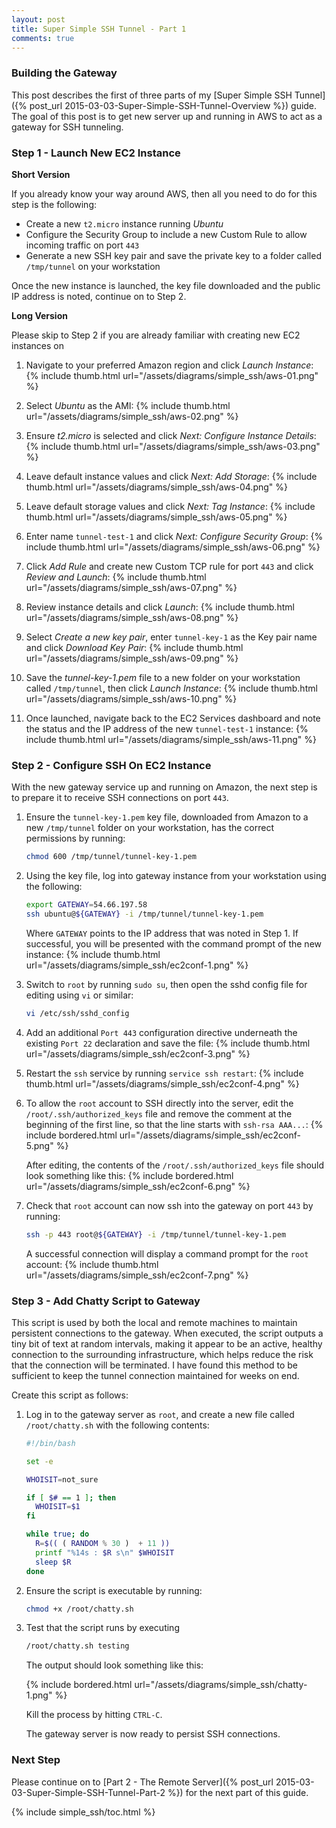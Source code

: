 ```yaml
---
layout: post
title: Super Simple SSH Tunnel - Part 1
comments: true
---
```



### Building the Gateway

  This post describes the first of three parts of my [Super Simple SSH Tunnel]({% post_url 2015-03-03-Super-Simple-SSH-Tunnel-Overview %}) guide. The goal of this post is to get new server up and running in AWS to act as a gateway for SSH tunneling.


<a name="step1"></a>
### Step 1 - Launch New EC2 Instance

<a name="shortver"></a>
__Short Version__

If you already know your way around AWS, then all you need to do for this step is the following:

* Create a new `t2.micro` instance running _Ubuntu_
* Configure the Security Group to include a new Custom Rule to allow incoming traffic on port `443`
* Generate a new SSH key pair and save the private key to a folder called `/tmp/tunnel` on your workstation 

Once the new instance is launched, the key file downloaded and the public IP address is noted, continue on to Step 2.


<a name="longver"></a>
__Long Version__

Please skip to Step 2 if you are already familiar with creating new EC2 instances on 

1. Navigate to your preferred Amazon region and click _Launch Instance_:
{% include thumb.html url="/assets/diagrams/simple_ssh/aws-01.png" %}

2. Select _Ubuntu_ as the AMI:
{% include thumb.html url="/assets/diagrams/simple_ssh/aws-02.png" %}

3. Ensure _t2.micro_ is selected and click _Next: Configure Instance Details_:
{% include thumb.html url="/assets/diagrams/simple_ssh/aws-03.png" %}

4. Leave default instance values and click _Next: Add Storage_:
{% include thumb.html url="/assets/diagrams/simple_ssh/aws-04.png" %}

5. Leave default storage values and click _Next: Tag Instance_:
{% include thumb.html url="/assets/diagrams/simple_ssh/aws-05.png" %}

6. Enter name `tunnel-test-1` and click _Next: Configure Security Group_:
{% include thumb.html url="/assets/diagrams/simple_ssh/aws-06.png" %}

7. Click _Add Rule_ and create new Custom TCP rule for port `443` and click _Review and Launch_:
{% include thumb.html url="/assets/diagrams/simple_ssh/aws-07.png" %}

8. Review instance details and click _Launch_:
{% include thumb.html url="/assets/diagrams/simple_ssh/aws-08.png" %}

9. Select _Create a new key pair_, enter `tunnel-key-1` as the Key pair name and click _Download Key Pair_:
{% include thumb.html url="/assets/diagrams/simple_ssh/aws-09.png" %}

10. Save the _tunnel-key-1.pem_ file to a new folder on your workstation called `/tmp/tunnel`, then click _Launch Instance_:
{% include thumb.html url="/assets/diagrams/simple_ssh/aws-10.png" %}

11. Once launched, navigate back to the EC2 Services dashboard and note the status and the IP address of the new `tunnel-test-1` instance:
{% include thumb.html url="/assets/diagrams/simple_ssh/aws-11.png" %}


<a name="step2"></a>
### Step 2 - Configure SSH On EC2 Instance

With the new gateway service up and running on Amazon, the next step is to prepare it to receive SSH connections on port `443`.

1. Ensure the `tunnel-key-1.pem` key file, downloaded from Amazon to a new `/tmp/tunnel` folder on your workstation, has the correct permissions by running:

    ```bash
    chmod 600 /tmp/tunnel/tunnel-key-1.pem
    ```

2. Using the key file, log into gateway instance from your workstation using the following:

    ```bash
    export GATEWAY=54.66.197.58
    ssh ubuntu@${GATEWAY} -i /tmp/tunnel/tunnel-key-1.pem
    ```

    Where `GATEWAY` points to the IP address that was noted in Step 1. If successful, you will be presented with the command prompt of the new instance:
{% include thumb.html url="/assets/diagrams/simple_ssh/ec2conf-1.png" %}

3. Switch to `root` by running `sudo su`, then open the sshd config file for editing using `vi` or similar:

    ```bash
    vi /etc/ssh/sshd_config
    ```

4. Add an additional `Port 443` configuration directive underneath the existing `Port 22` declaration and save the file:
{% include thumb.html url="/assets/diagrams/simple_ssh/ec2conf-3.png" %}

5. Restart the `ssh` service by running `service ssh restart`:
{% include thumb.html url="/assets/diagrams/simple_ssh/ec2conf-4.png" %}

6. To allow the `root` account to SSH directly into the server, edit the `/root/.ssh/authorized_keys` file and remove the comment at the beginning of the first line, so that the line starts with `ssh-rsa AAA...`:
{% include bordered.html url="/assets/diagrams/simple_ssh/ec2conf-5.png" %}

    After editing, the contents of the `/root/.ssh/authorized_keys` file should look something like this:
{% include bordered.html url="/assets/diagrams/simple_ssh/ec2conf-6.png" %}

7. Check that `root` account can now ssh into the gateway on port `443` by running:

    ```bash
    ssh -p 443 root@${GATEWAY} -i /tmp/tunnel/tunnel-key-1.pem
    ```

    A successful connection will display a command prompt for the `root` account:
{% include thumb.html url="/assets/diagrams/simple_ssh/ec2conf-7.png" %}


<a name="step3"></a>
### Step 3 - Add Chatty Script to Gateway

This script is used by both the local and remote machines to maintain persistent connections to the gateway. When executed, the script outputs a tiny bit of text at random intervals, making it appear to be an active, healthy connection to the surrounding infrastructure, which helps reduce the risk that the connection will be terminated. I have found this method to be sufficient to keep the tunnel connection maintained for weeks on end.

Create this script as follows:

1. Log in to the gateway server as `root`, and create a new file called `/root/chatty.sh` with the following contents:

    ```bash
    #!/bin/bash

    set -e
    
    WHOISIT=not_sure
    
    if [ $# == 1 ]; then
      WHOISIT=$1
    fi
    
    while true; do
      R=$(( ( RANDOM % 30 )  + 11 ))
      printf "%14s : $R s\n" $WHOISIT
      sleep $R
    done
    ```

2. Ensure the script is executable by running:

    ```bash
    chmod +x /root/chatty.sh
    ```

3. Test that the script runs by executing 

    ```bash
    /root/chatty.sh testing
    ```

    The output should look something like this:

    {% include bordered.html url="/assets/diagrams/simple_ssh/chatty-1.png" %}

    Kill the process by hitting `CTRL-C`.

    The gateway server is now ready to persist SSH connections. 


<a name="next"></a>
### Next Step

Please continue on to [Part 2 - The Remote Server]({% post_url 2015-03-03-Super-Simple-SSH-Tunnel-Part-2 %}) for the next part of this guide.


{% include simple_ssh/toc.html %}
